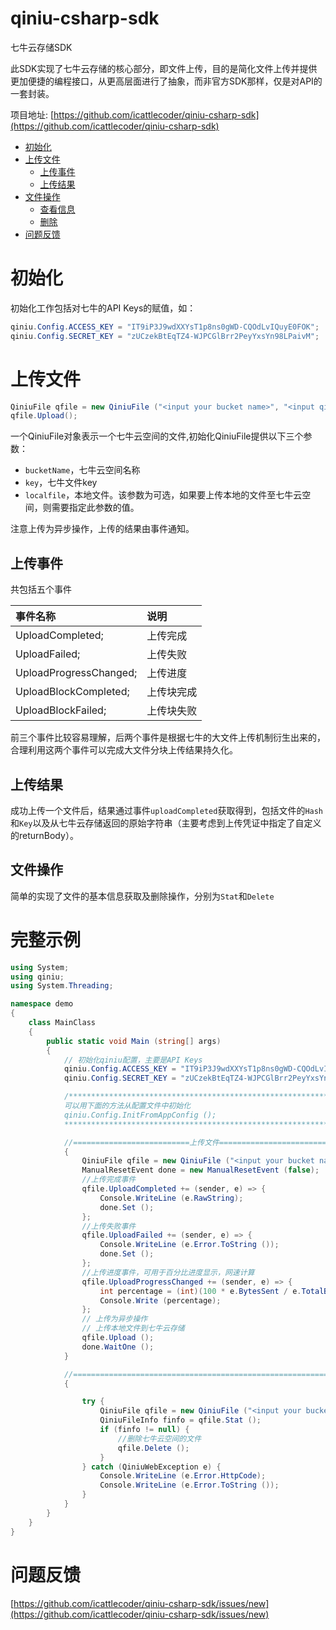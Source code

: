 qiniu-csharp-sdk
================

七牛云存储SDK

此SDK实现了七牛云存储的核心部分，即文件上传，目的是简化文件上传并提供更加便捷的编程接口，从更高层面进行了抽象，而非官方SDK那样，仅是对API的一套封装。

项目地址: [https://github.com/icattlecoder/qiniu-csharp-sdk](https://github.com/icattlecoder/qiniu-csharp-sdk)

- [初始化](#init)
- [上传文件](#upload)
	- [上传事件](#event)
	- [上传结果](#result)
- [文件操作](#rsop)
	- [查看信息](#stat)
	- [删除](#delete)
- [问题反馈](#issue)

<a id="init"></a>
# 初始化

初始化工作包括对七牛的API Keys的赋值，如：
```c#
qiniu.Config.ACCESS_KEY = "IT9iP3J9wdXXYsT1p8ns0gWD-CQOdLvIQuyE0FOK";
qiniu.Config.SECRET_KEY = "zUCzekBtEqTZ4-WJPCGlBrr2PeyYxsYn98LPaivM";
```
<a id="upload"></a>
# 上传文件

```c# 
QiniuFile qfile = new QiniuFile ("<input your bucket name>", "<input qiniu file key>", "<local disk file path>");
qfile.Upload();
```

一个QiniuFile对象表示一个七牛云空间的文件,初始化QiniuFile提供以下三个参数：
- `bucketName`，七牛云空间名称
- `key`，七牛文件key
- `localfile`，本地文件。该参数为可选，如果要上传本地的文件至七牛云空间，则需要指定此参数的值。

注意上传为异步操作，上传的结果由事件通知。

<a id="event"></a>
## 上传事件

共包括五个事件

事件名称 | 说明
:--------- | :---------
UploadCompleted;       		| 上传完成
UploadFailed;       		| 上传失败
UploadProgressChanged;      | 上传进度
UploadBlockCompleted;       | 上传块完成
UploadBlockFailed;       	| 上传块失败

前三个事件比较容易理解，后两个事件是根据七牛的大文件上传机制衍生出来的，合理利用这两个事件可以完成大文件分块上传结果持久化。

<a id="result"></a>
## 上传结果
成功上传一个文件后，结果通过事件`uploadCompleted`获取得到，包括文件的`Hash`和`Key`以及从七牛云存储返回的原始字符串（主要考虑到上传凭证中指定了自定义的returnBody）。

<a id="rsop"></a>
## 文件操作
简单的实现了文件的基本信息获取及删除操作，分别为`Stat`和`Delete`

# 完整示例

```c#
using System;
using qiniu;
using System.Threading;

namespace demo
{
	class MainClass
	{
		public static void Main (string[] args)
		{
			// 初始化qiniu配置，主要是API Keys
			qiniu.Config.ACCESS_KEY = "IT9iP3J9wdXXYsT1p8ns0gWD-CQOdLvIQuyE0FOi";
			qiniu.Config.SECRET_KEY = "zUCzekBtEqTZ4-WJPCGlBrr2PeyYxsYn98LxaivM";

			/**********************************************************************
			可以用下面的方法从配置文件中初始化
			qiniu.Config.InitFromAppConfig ();
			**********************************************************************/

			//==========================上传文件=========================================
			{
				QiniuFile qfile = new QiniuFile ("<input your bucket name>", "<input qiniu file key>", "<local disk file path");
				ManualResetEvent done = new ManualResetEvent (false);
				//上传完成事件
				qfile.UploadCompleted += (sender, e) => {
					Console.WriteLine (e.RawString);
					done.Set ();
				};
				//上传失败事件
				qfile.UploadFailed += (sender, e) => {
					Console.WriteLine (e.Error.ToString ());
					done.Set ();
				};
				//上传进度事件，可用于百分比进度显示，网速计算
				qfile.UploadProgressChanged += (sender, e) => {
					int percentage = (int)(100 * e.BytesSent / e.TotalBytes);
					Console.Write (percentage);
				};
				// 上传为异步操作
				// 上传本地文件到七牛云存储
				qfile.Upload ();
				done.WaitOne ();
			}

			//======================================================================
			{

				try {
					QiniuFile qfile = new QiniuFile ("<input your bucket Name>", "<input qiniu file key>");
					QiniuFileInfo finfo = qfile.Stat ();
					if (finfo != null) {
						//删除七牛云空间的文件
						qfile.Delete ();
					}
				} catch (QiniuWebException e) {
					Console.WriteLine (e.Error.HttpCode);
					Console.WriteLine (e.Error.ToString ());
				}
			}
		}	
	}	
}
```

<a id="issue"></a>
# 问题反馈
[https://github.com/icattlecoder/qiniu-csharp-sdk/issues/new](https://github.com/icattlecoder/qiniu-csharp-sdk/issues/new)


